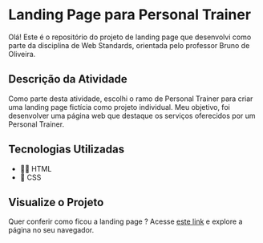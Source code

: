 # Landing Page para Personal Trainer

Olá! Este é o repositório do projeto de landing page que desenvolvi como parte da disciplina de Web Standards, orientada pelo professor Bruno de Oliveira.


## Descrição da Atividade
Como parte desta atividade, escolhi o ramo de Personal Trainer para criar uma landing page fictícia como projeto individual. Meu objetivo, foi desenvolver uma página web que destaque os serviços oferecidos por um Personal Trainer.


## Tecnologias Utilizadas

- 👩‍💻 HTML
- 🎨 CSS



## Visualize o Projeto
Quer conferir como ficou a landing page ? Acesse [este link](https://ericamacena.github.io/WebStand-PTI/) e explore a página no seu navegador.





